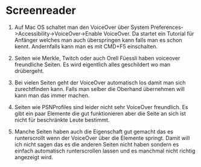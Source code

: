 # Screenreader

1. Auf Mac OS schaltet man den VoiceOver über System Preferences->Accessibility->VoiceOver->Enable VoiceOver. Da startet ein Tutorial für Anfänger welches man auch überspringen kann falls man es schon kennt. Andernfalls kann man es mit CMD+F5 einschalten. 

2. Seiten wie Merkle, Twitch oder auch Orell Füessli haben voiceover freundliche Seiten. Es wird eigentlich alles geschildert wo man drübergeht. 

3. Bei vielen Seiten geht der VoiceOver automatisch los damit man sich zurechtfinden kann. Falls man selber die Oberhand übernehmen will kann man das immer machen.

4. Seiten wie PSNProfiles sind leider nicht sehr VoiceOver freundlich. Es gibt ein paar Elemente die gut funktionieren aber die Seite an sich ist nicht für beschränkte Leute bestimmt.

5. Manche Seiten haben auch die Eigenschaft gut gemacht das es runterscrollt wenn der VoiceOver über die Elemente springt. Damit will ich nicht sagen das es die anderen Seiten nicht haben sondern es einfach automatisch runterscrollen lassen und es manchmal nicht richtig angezeigt wird.